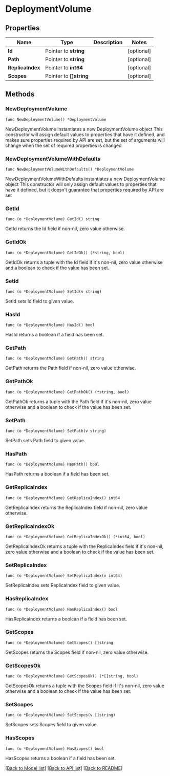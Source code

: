 # DeploymentVolume

## Properties

Name | Type | Description | Notes
------------ | ------------- | ------------- | -------------
**Id** | Pointer to **string** |  | [optional] 
**Path** | Pointer to **string** |  | [optional] 
**ReplicaIndex** | Pointer to **int64** |  | [optional] 
**Scopes** | Pointer to **[]string** |  | [optional] 

## Methods

### NewDeploymentVolume

`func NewDeploymentVolume() *DeploymentVolume`

NewDeploymentVolume instantiates a new DeploymentVolume object
This constructor will assign default values to properties that have it defined,
and makes sure properties required by API are set, but the set of arguments
will change when the set of required properties is changed

### NewDeploymentVolumeWithDefaults

`func NewDeploymentVolumeWithDefaults() *DeploymentVolume`

NewDeploymentVolumeWithDefaults instantiates a new DeploymentVolume object
This constructor will only assign default values to properties that have it defined,
but it doesn't guarantee that properties required by API are set

### GetId

`func (o *DeploymentVolume) GetId() string`

GetId returns the Id field if non-nil, zero value otherwise.

### GetIdOk

`func (o *DeploymentVolume) GetIdOk() (*string, bool)`

GetIdOk returns a tuple with the Id field if it's non-nil, zero value otherwise
and a boolean to check if the value has been set.

### SetId

`func (o *DeploymentVolume) SetId(v string)`

SetId sets Id field to given value.

### HasId

`func (o *DeploymentVolume) HasId() bool`

HasId returns a boolean if a field has been set.

### GetPath

`func (o *DeploymentVolume) GetPath() string`

GetPath returns the Path field if non-nil, zero value otherwise.

### GetPathOk

`func (o *DeploymentVolume) GetPathOk() (*string, bool)`

GetPathOk returns a tuple with the Path field if it's non-nil, zero value otherwise
and a boolean to check if the value has been set.

### SetPath

`func (o *DeploymentVolume) SetPath(v string)`

SetPath sets Path field to given value.

### HasPath

`func (o *DeploymentVolume) HasPath() bool`

HasPath returns a boolean if a field has been set.

### GetReplicaIndex

`func (o *DeploymentVolume) GetReplicaIndex() int64`

GetReplicaIndex returns the ReplicaIndex field if non-nil, zero value otherwise.

### GetReplicaIndexOk

`func (o *DeploymentVolume) GetReplicaIndexOk() (*int64, bool)`

GetReplicaIndexOk returns a tuple with the ReplicaIndex field if it's non-nil, zero value otherwise
and a boolean to check if the value has been set.

### SetReplicaIndex

`func (o *DeploymentVolume) SetReplicaIndex(v int64)`

SetReplicaIndex sets ReplicaIndex field to given value.

### HasReplicaIndex

`func (o *DeploymentVolume) HasReplicaIndex() bool`

HasReplicaIndex returns a boolean if a field has been set.

### GetScopes

`func (o *DeploymentVolume) GetScopes() []string`

GetScopes returns the Scopes field if non-nil, zero value otherwise.

### GetScopesOk

`func (o *DeploymentVolume) GetScopesOk() (*[]string, bool)`

GetScopesOk returns a tuple with the Scopes field if it's non-nil, zero value otherwise
and a boolean to check if the value has been set.

### SetScopes

`func (o *DeploymentVolume) SetScopes(v []string)`

SetScopes sets Scopes field to given value.

### HasScopes

`func (o *DeploymentVolume) HasScopes() bool`

HasScopes returns a boolean if a field has been set.


[[Back to Model list]](../README.md#documentation-for-models) [[Back to API list]](../README.md#documentation-for-api-endpoints) [[Back to README]](../README.md)


